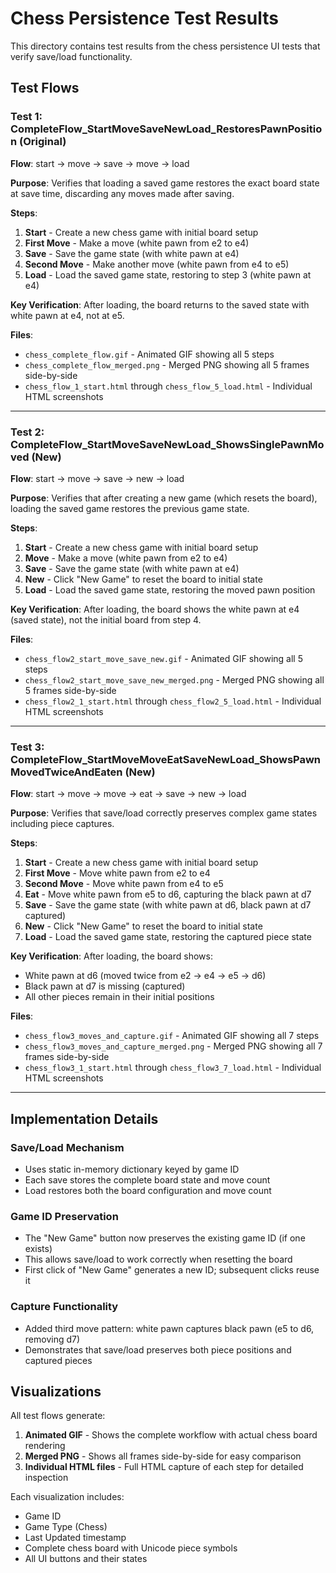 # Chess Persistence Test Results

This directory contains test results from the chess persistence UI tests that verify save/load functionality.

## Test Flows

### Test 1: CompleteFlow_StartMoveSaveNewLoad_RestoresPawnPosition (Original)

**Flow**: start → move → save → move → load

**Purpose**: Verifies that loading a saved game restores the exact board state at save time, discarding any moves made after saving.

**Steps**:
1. **Start** - Create a new chess game with initial board setup
2. **First Move** - Make a move (white pawn from e2 to e4)
3. **Save** - Save the game state (with white pawn at e4)
4. **Second Move** - Make another move (white pawn from e4 to e5)
5. **Load** - Load the saved game state, restoring to step 3 (white pawn at e4)

**Key Verification**: After loading, the board returns to the saved state with white pawn at e4, not at e5.

**Files**:
- `chess_complete_flow.gif` - Animated GIF showing all 5 steps
- `chess_complete_flow_merged.png` - Merged PNG showing all 5 frames side-by-side
- `chess_flow_1_start.html` through `chess_flow_5_load.html` - Individual HTML screenshots

---

### Test 2: CompleteFlow_StartMoveSaveNewLoad_ShowsSinglePawnMoved (New)

**Flow**: start → move → save → new → load

**Purpose**: Verifies that after creating a new game (which resets the board), loading the saved game restores the previous game state.

**Steps**:
1. **Start** - Create a new chess game with initial board setup
2. **Move** - Make a move (white pawn from e2 to e4)
3. **Save** - Save the game state (with white pawn at e4)
4. **New** - Click "New Game" to reset the board to initial state
5. **Load** - Load the saved game state, restoring the moved pawn position

**Key Verification**: After loading, the board shows the white pawn at e4 (saved state), not the initial board from step 4.

**Files**:
- `chess_flow2_start_move_save_new.gif` - Animated GIF showing all 5 steps
- `chess_flow2_start_move_save_new_merged.png` - Merged PNG showing all 5 frames side-by-side
- `chess_flow2_1_start.html` through `chess_flow2_5_load.html` - Individual HTML screenshots

---

### Test 3: CompleteFlow_StartMoveMoveEatSaveNewLoad_ShowsPawnMovedTwiceAndEaten (New)

**Flow**: start → move → move → eat → save → new → load

**Purpose**: Verifies that save/load correctly preserves complex game states including piece captures.

**Steps**:
1. **Start** - Create a new chess game with initial board setup
2. **First Move** - Move white pawn from e2 to e4
3. **Second Move** - Move white pawn from e4 to e5
4. **Eat** - Move white pawn from e5 to d6, capturing the black pawn at d7
5. **Save** - Save the game state (with white pawn at d6, black pawn at d7 captured)
6. **New** - Click "New Game" to reset the board to initial state
7. **Load** - Load the saved game state, restoring the captured piece state

**Key Verification**: After loading, the board shows:
- White pawn at d6 (moved twice from e2 → e4 → e5 → d6)
- Black pawn at d7 is missing (captured)
- All other pieces remain in their initial positions

**Files**:
- `chess_flow3_moves_and_capture.gif` - Animated GIF showing all 7 steps
- `chess_flow3_moves_and_capture_merged.png` - Merged PNG showing all 7 frames side-by-side
- `chess_flow3_1_start.html` through `chess_flow3_7_load.html` - Individual HTML screenshots

---

## Implementation Details

### Save/Load Mechanism
- Uses static in-memory dictionary keyed by game ID
- Each save stores the complete board state and move count
- Load restores both the board configuration and move count

### Game ID Preservation
- The "New Game" button now preserves the existing game ID (if one exists)
- This allows save/load to work correctly when resetting the board
- First click of "New Game" generates a new ID; subsequent clicks reuse it

### Capture Functionality
- Added third move pattern: white pawn captures black pawn (e5 to d6, removing d7)
- Demonstrates that save/load preserves both piece positions and captured pieces

## Visualizations

All test flows generate:
1. **Animated GIF** - Shows the complete workflow with actual chess board rendering
2. **Merged PNG** - Shows all frames side-by-side for easy comparison
3. **Individual HTML files** - Full HTML capture of each step for detailed inspection

Each visualization includes:
- Game ID
- Game Type (Chess)
- Last Updated timestamp
- Complete chess board with Unicode piece symbols
- All UI buttons and their states

